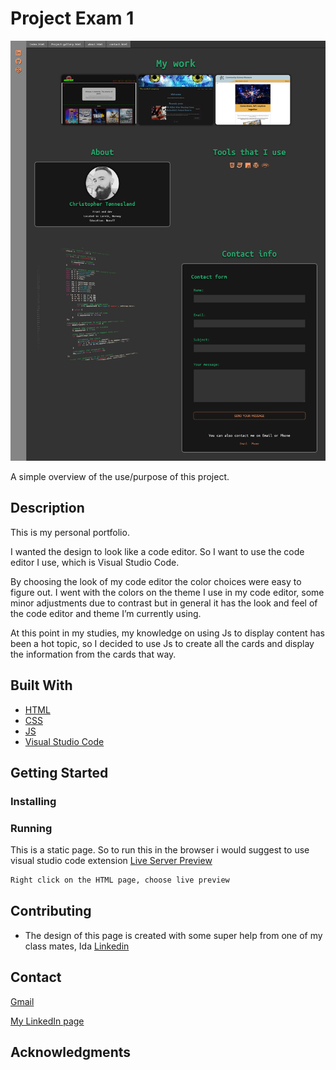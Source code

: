 # Project Exam 1

![image](/app/assets/img/index.png)

A simple overview of the use/purpose of this project.

## Description

This is my personal portfolio. 

I wanted the design to look like a code editor. So I want to use the code editor I use, which is Visual Studio Code. 

By choosing the look of my code editor the color choices were easy to figure out. I went with the colors on the theme I use in my code editor, some minor adjustments due to contrast but in general it has the look and feel of the code editor and theme I’m currently using. 

At this point in my studies, my knowledge on using Js to display content has been a hot topic, so I decided to use Js to create all the cards and display the information from the cards that way. 


## Built With

- [HTML](https://en.wikipedia.org/wiki/HTML)
- [CSS](https://en.wikipedia.org/wiki/CSS)
- [JS](https://en.wikipedia.org/wiki/JavaScript)
- [Visual Studio Code](https://code.visualstudio.com/)

## Getting Started

### Installing

### Running

This is a static page. So to run this in the browser i would suggest to use visual studio code extension [Live Server Preview](https://marketplace.visualstudio.com/items?itemName=negokaz.live-server-preview)

```bash
Right click on the HTML page, choose live preview
```

## Contributing

- The design of this page is created with some super help from one of my class mates, Ida [Linkedin]()

## Contact

[Gmail](christopher.tonnesalnd@gmail.com)

[My LinkedIn page](www.linkedin.com/in/christopher-tønnesland-8926a821a)

## Acknowledgments
